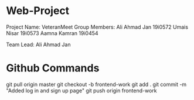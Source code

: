 # Web-Project

Project Name: VeteranMeet
Group Members: Ali Ahmad Jan 19i0572
               Umais Nisar 19i0573
               Aamna Kamran 19i0454
               
Team Lead: Ali Ahmad Jan               
               

# Github Commands
git pull origin master
git checkout -b frontend-work
git add .
git commit -m "Added log in and sign up page"
git push origin frontend-work
